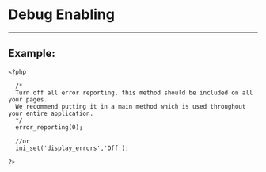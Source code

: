 # Debug Enabling
-------

## Example:


    <?php

      /*
      Turn off all error reporting, this method should be included on all your pages.
      We recommend putting it in a main method which is used throughout your entire application.
      */
      error_reporting(0);

      //or
      ini_set('display_errors','Off');

    ?>
